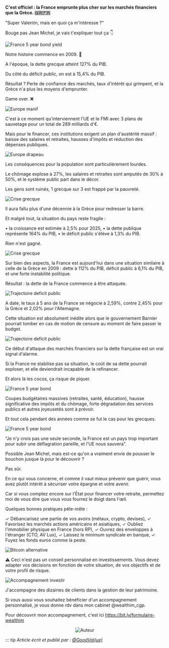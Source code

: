 **C'est officiel : la France emprunte plus cher sur les marchés financiers que la Grèce. 🇬🇷🇫🇷**

"Super Valentin, mais en quoi ça m'intéresse ?"

Bouge pas Jean Michel, je vais t'expliquer tout ça 👇

![France 5 year bond yield](https://i.ibb.co/n10TR1j/Gdeom-RGXUAAR1ie-format-jpg-name-small.jpg)

Notre histoire commence en 2009. 📅

A l'époque, la dette grecque atteint 127% du PIB.

Du côté du déficit public, on est à 15,4% du PIB.

Résultat ? Perte de confiance des marchés, taux d'intérêt qui grimpent, et la Grèce n'a plus les moyens d'emprunter.

Game over. ❌

![Europe manif](https://pbs.twimg.com/media/GdelCdRWwAAWl_k?format=jpg&name=small)

C'est à ce moment qu'interviennent l'UE et le FMI avec 3 plans de sauvetage pour un total de 289 milliards d'€.

Mais pour le financer, ces institutions exigent un plan d'austérité massif : baisse des salaires et retraites, hausses d'impôts et réduction des dépenses publiques.

![Europe drapeau](https://pbs.twimg.com/media/GdelbboXQAAShQa?format=jpg&name=small)

Les conséquences pour la population sont particulièrement lourdes.

Le chômage explose à 27%, les salaires et retraites sont amputés de 30% à 50%, et le système public part dans le décor.

Les gens sont ruinés, 1 grecque sur 3 est frappé par la pauvreté.

![Crise grecque](https://pbs.twimg.com/media/GdelfFhWMAA7Sbv?format=png&name=small)

Il aura fallu plus d'une décennie à la Grèce pour redresser la barre.

Et malgré tout, la situation du pays reste fragile :

• la croissance est estimée à 2,5% pour 2025,
• la dette publique représente 164% du PIB,
• le déficit public s'élève à 1,3% du PIB.

Rien n'est gagné.

![Crise grecque](https://pbs.twimg.com/media/Gdel6WaWAAEibrN?format=jpg&name=small)

Sur bien des aspects, la France est aujourd'hui dans une situation similaire à celle de la Grèce en 2009 : dette à 112% du PIB, déficit public à 6,1% du PIB, et une forte instabilité politique.

Résultat : la dette de la France commence à être attaquée.

![Trajectoire deficit public](https://pbs.twimg.com/media/Gdeo95EWUAAxWcH?format=jpg&name=small)

A date, le taux à 5 ans de la France se négocie à 2,59%, contre 2,45% pour la Grèce et 2,02% pour l'Allemagne.

Cette situation est absolument inédite alors que le gouvernement Barnier pourrait tomber en cas de motion de censure au moment de faire passer le budget.

![Trajectoire deficit public](https://pbs.twimg.com/media/GdemATYWwAAFjuN?format=png&name=small)

Ce début d'attaque des marchés financiers sur la dette française est un vrai signal d'alarme.

Si la France ne stabilise pas sa situation, le coût de sa dette pourrait exploser, et elle deviendrait incapable de la refinancer.

Et alors là les cocos, ça risque de piquer.

![France 5 year bond](https://pbs.twimg.com/media/GdeqQalXwAAK0W4?format=png&name=small)

Coupes budgétaires massives (retraites, santé, éducation), hausse significative des impôts et du chômage, forte dégradation des services publics et autres joyeusetés sont à prévoir.

Et tout cela pendant des années comme se fut le cas pour les grecques.

![France 5 year bond](https://pbs.twimg.com/media/Gdeqx5RXsAABpiO?format=jpg&name=small)

"Je n'y crois pas une seule seconde, la France est un pays trop important pour subir une déflagration pareille, et l'UE nous sauvera".

Possible Jean Michel, mais est-ce qu'on a vraiment envie de pousser le bouchon jusque là pour le découvrir ?

Pas sûr.

En ce qui vous concerne, et comme il vaut mieux prévenir que guérir, vous avez plutôt intérêt à sécuriser votre épargne et votre avenir.

Car si vous comptez encore sur l'État pour financer votre retraite, permettez moi de vous dire que vous vous fourrez le doigt dans l'œil.

Quelques bonnes pratiques pêle-mêle :

✓ Débancarisez une partie de vos avoirs (métaux, crypto, devises),
✓ Favorisez les marchés actions américains et asiatiques,
✓ Oubliez l'immobilier physique en France (hors RP),
✓ Ouvrez des enveloppes à l'étranger (CTO, AV Lux),
✓ Laissez le minimum syndicale en banque,
✓ Fuyez les fonds euros comme la peste.

![Bitcoin alternative](https://pbs.twimg.com/media/GderkoIXgAA1r2Z?format=jpg&name=small)

⚠️ Ceci n'est pas un conseil personnalisé en investissements. Vous devez adapter vos décisions en fonction de votre situation, de vos objectifs et de votre profil de risque.

![Accompagnement investir](https://pbs.twimg.com/media/Gder6aSWcAAUBH5?format=jpg&name=small)

J'accompagne des dizaines de clients dans la gestion de leur patrimoine.

Si vous aussi vous souhaitez bénéficier d'un accompagnement personnalisé, je vous donne rdv dans mon cabinet @wealthim_cgp.

Pour découvrir mon accompagnement, c'est ici https://bit.ly/formulaire-wealthim

<div align="center">
    <img src="https://i.ibb.co/r60GqYz/1.png" alt="Auteur" />
</div>

::: tip *Article écrit et publié par : [@GoodVal(ue)](https://x.com/GoodValueCrypto)*